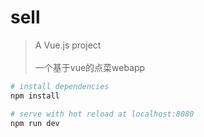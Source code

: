 # sell

> A Vue.js project <br/><br/>
一个基于vue的点菜webapp

``` bash
# install dependencies
npm install

# serve with hot reload at localhost:8080
npm run dev


